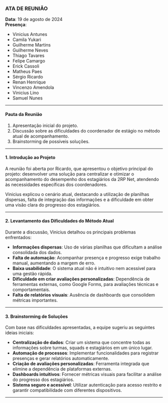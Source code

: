 ### **ATA DE REUNIÃO**  

**Data**: 19 de agosto de 2024   
**Presença**:  

- Vinicius Antunes 
- Camila Yukari  
- Guilherme Martins 
- Guilherme Neves 
- Thiago Tavares 
- Felipe Camargo
- Erick Cassoli
- Matheus Paes 
- Sérgio Ricardo
- Renan Henrique
- Vincenzo Amendola
- Vinicius Lino
- Samuel Nunes

---

#### **Pauta da Reunião**  
1. Apresentação inicial do projeto.  
2. Discussão sobre as dificuldades do coordenador de estágio no método atual de acompanhamento.  
3. Brainstorming de possíveis soluções.  

---

#### **1. Introdução ao Projeto**  

A reunião foi aberta por Ricardo, que apresentou o objetivo principal do projeto: desenvolver uma solução para centralizar e otimizar o acompanhamento do desempenho dos estagiários da 2RP Net, atendendo às necessidades específicas dos coordenadores.  

Vinicius explicou o cenário atual, destacando a utilização de planilhas dispersas, falta de integração das informações e a dificuldade em obter uma visão clara do progresso dos estagiários.  

---

#### **2. Levantamento das Dificuldades do Método Atual**  

Durante a discussão, Vinicius detalhou os principais problemas enfrentados:  
- **Informações dispersas**: Uso de várias planilhas que dificultam a análise consolidada dos dados.  
- **Falta de automação**: Acompanhar presença e progresso exige trabalho manual, aumentando a margem de erro.  
- **Baixa usabilidade**: O sistema atual não é intuitivo nem acessível para uma gestão rápida.  
- **Dificuldade em criar avaliações personalizadas**: Dependência de ferramentas externas, como Google Forms, para avaliações técnicas e comportamentais.  
- **Falta de relatórios visuais**: Ausência de dashboards que consolidem métricas importantes.  

---

#### **3. Brainstorming de Soluções**  

Com base nas dificuldades apresentadas, a equipe sugeriu as seguintes ideias iniciais:  

- **Centralização de dados**: Criar um sistema que concentre todas as informações sobre turmas, squads e estagiários em um único lugar.  
- **Automação de processos**: Implementar funcionalidades para registrar presenças e gerar relatórios automaticamente.  
- **Criação de avaliações personalizadas**: Ferramenta integrada que elimine a dependência de plataformas externas.  
- **Dashboards intuitivos**: Fornecer métricas visuais para facilitar a análise do progresso dos estagiários.  
- **Sistema seguro e acessível**: Utilizar autenticação para acesso restrito e garantir compatibilidade com diferentes dispositivos.  

---